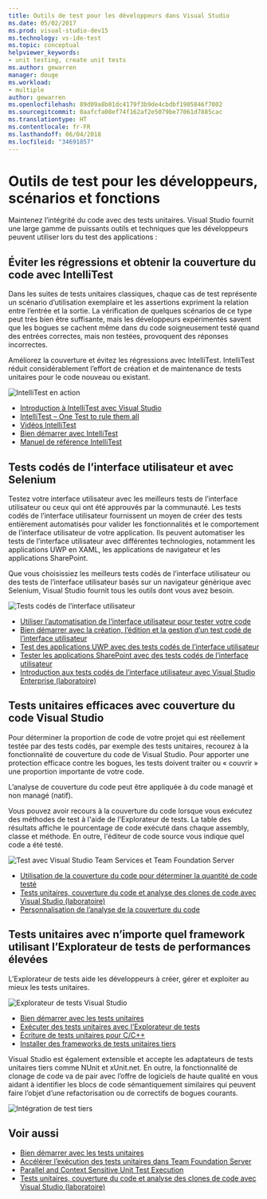 ```yaml
---
title: Outils de test pour les développeurs dans Visual Studio
ms.date: 05/02/2017
ms.prod: visual-studio-dev15
ms.technology: vs-ide-test
ms.topic: conceptual
helpviewer_keywords:
- unit testing, create unit tests
ms.author: gewarren
manager: douge
ms.workload:
- multiple
author: gewarren
ms.openlocfilehash: 89d09a8b01dc4179f3b9de4cbdbf1905846f7002
ms.sourcegitcommit: 0aafcfa08ef74f162af2e5079be77061d7885cac
ms.translationtype: HT
ms.contentlocale: fr-FR
ms.lasthandoff: 06/04/2018
ms.locfileid: "34691857"
---
```

# <a name="developer-testing-tools-scenarios-and-capabilities"></a>Outils de test pour les développeurs, scénarios et fonctions

Maintenez l’intégrité du code avec des tests unitaires. Visual Studio fournit une large gamme de puissants outils et techniques que les développeurs peuvent utiliser lors du test des applications :

## <a name="avoid-regressions-and-achieve-code-coverage-with-intellitest"></a>Éviter les régressions et obtenir la couverture du code avec IntelliTest

Dans les suites de tests unitaires classiques, chaque cas de test représente un scénario d’utilisation exemplaire et les assertions expriment la relation entre l’entrée et la sortie.  La vérification de quelques scénarios de ce type peut très bien être suffisante, mais les développeurs expérimentés savent que les bogues se cachent même dans du code soigneusement testé quand des entrées correctes, mais non testées, provoquent des réponses incorrectes.

Améliorez la couverture et évitez les régressions avec IntelliTest. IntelliTest réduit considérablement l’effort de création et de maintenance de tests unitaires pour le code nouveau ou existant.

![IntelliTest en action](media/devtest-intellitest.png)

* [Introduction à IntelliTest avec Visual Studio](http://download.microsoft.com/download/6/2/B/62B60ECE-B9DC-4E8A-A97C-EA261BFB935E/Docs/Introduction%20to%20IntelliTest%20with%20Visual%20Studio%20Enterprise%202015.docx)
* [IntelliTest – One Test to rule them all](http://blogs.msdn.com/b/visualstudioalm/archive/2015/07/05/intellitest-one-test-to-rule-them-all.aspx)
* [Vidéos IntelliTest](https://channel9.msdn.com/Series/Test-Tools-in-Visual-Studio)
* [Bien démarrer avec IntelliTest](generate-unit-tests-for-your-code-with-intellitest.md)
* [Manuel de référence IntelliTest](intellitest-manual/index.md)

## <a name="user-interface-testing-with-coded-ui-and-selenium"></a>Tests codés de l’interface utilisateur et avec Selenium

Testez votre interface utilisateur avec les meilleurs tests de l’interface utilisateur ou ceux qui ont été approuvés par la communauté.
Les tests codés de l’interface utilisateur fournissent un moyen de créer des tests entièrement automatisés pour valider les fonctionnalités et le comportement de l’interface utilisateur de votre application.
Ils peuvent automatiser les tests de l’interface utilisateur avec différentes technologies, notamment les applications UWP en XAML, les applications de navigateur et les applications SharePoint.

Que vous choisissiez les meilleurs tests codés de l’interface utilisateur ou des tests de l’interface utilisateur basés sur un navigateur générique avec Selenium, Visual Studio fournit tous les outils dont vous avez besoin.

![Tests codés de l’interface utilisateur](media/devtest-codeduitest.png)

* [Utiliser l’automatisation de l’interface utilisateur pour tester votre code](use-ui-automation-to-test-your-code.md)
* [Bien démarrer avec la création, l’édition et la gestion d’un test codé de l’interface utilisateur](walkthrough-creating-editing-and-maintaining-a-coded-ui-test.md)
* [Test des applications UWP avec des tests codés de l’interface utilisateur](test-uwp-app-with-coded-ui-test.md)
* [Tester les applications SharePoint avec des tests codés de l’interface utilisateur](testing-sharepoint-2010-applications-with-coded-ui-tests.md)
* [Introduction aux tests codés de l’interface utilisateur avec Visual Studio Enterprise (laboratoire)](http://download.microsoft.com/download/6/2/B/62B60ECE-B9DC-4E8A-A97C-EA261BFB935E/Docs/Introduction%20to%20Coded%20UI%20Tests%20with%20Visual%20Studio%20Enterprise%202015.docx)

## <a name="effective-unit-testing-with-visual-studio-code-coverage"></a>Tests unitaires efficaces avec couverture du code Visual Studio

Pour déterminer la proportion de code de votre projet qui est réellement testée par des tests codés, par exemple des tests unitaires, recourez à la fonctionnalité de couverture du code de Visual Studio. Pour apporter une protection efficace contre les bogues, les tests doivent traiter ou « couvrir » une proportion importante de votre code.

L’analyse de couverture du code peut être appliquée à du code managé et non managé (natif).

Vous pouvez avoir recours à la couverture du code lorsque vous exécutez des méthodes de test à l'aide de l'Explorateur de tests. La table des résultats affiche le pourcentage de code exécuté dans chaque assembly, classe et méthode. En outre, l'éditeur de code source vous indique quel code a été testé.

![Test avec Visual Studio Team Services et Team Foundation Server](media/devtest-codecoverage.png)

* [Utilisation de la couverture du code pour déterminer la quantité de code testé](using-code-coverage-to-determine-how-much-code-is-being-tested.md)
* [Tests unitaires, couverture du code et analyse des clones de code avec Visual Studio (laboratoire)](http://download.microsoft.com/download/6/2/B/62B60ECE-B9DC-4E8A-A97C-EA261BFB935E/Docs/Unit%20Testing,%20Code%20Coverage%20and%20Code%20Clone%20Analysis%20with%20Visual%20Studio%202015.docx)
* [Personnalisation de l’analyse de la couverture du code](customizing-code-coverage-analysis.md)

## <a name="unit-testing-with-any-framework-using-the-high-performance-test-explorer"></a>Tests unitaires avec n’importe quel framework utilisant l’Explorateur de tests de performances élevées

L’Explorateur de tests aide les développeurs à créer, gérer et exploiter au mieux les tests unitaires.

![Explorateur de tests Visual Studio](media/devtest-testexplorer.png)

* [Bien démarrer avec les tests unitaires](unit-test-your-code.md)
* [Exécuter des tests unitaires avec l’Explorateur de tests](run-unit-tests-with-test-explorer.md)
* [Écriture de tests unitaires pour C/C++](writing-unit-tests-for-c-cpp.md)
* [Installer des frameworks de tests unitaires tiers](install-third-party-unit-test-frameworks.md)

Visual Studio est également extensible et accepte les adaptateurs de tests unitaires tiers comme NUnit et xUnit.net. En outre, la fonctionnalité de clonage de code va de pair avec l’offre de logiciels de haute qualité en vous aidant à identifier les blocs de code sémantiquement similaires qui peuvent faire l’objet d’une refactorisation ou de correctifs de bogues courants.

![Intégration de test tiers](media/devtest-thirdparty.png)

## <a name="see-also"></a>Voir aussi

* [Bien démarrer avec les tests unitaires](getting-started-with-unit-testing.md)
* [Accélérer l’exécution des tests unitaires dans Team Foundation Server](http://blogs.msdn.com/b/visualstudioalm/archive/2015/07/30/speeding-up-test-execution-in-tfs.aspx)
* [Parallel and Context Sensitive Unit Test Execution](https://blogs.msdn.microsoft.com/visualstudioalm/2016/02/08/parallel-and-context-sensitive-test-execution-with-visual-studio-2015-update-1/)
* [Tests unitaires, couverture du code et analyse des clones de code avec Visual Studio (laboratoire)](http://download.microsoft.com/download/6/2/B/62B60ECE-B9DC-4E8A-A97C-EA261BFB935E/Docs/Unit%20Testing,%20Code%20Coverage%20and%20Code%20Clone%20Analysis%20with%20Visual%20Studio%202015.docx)
